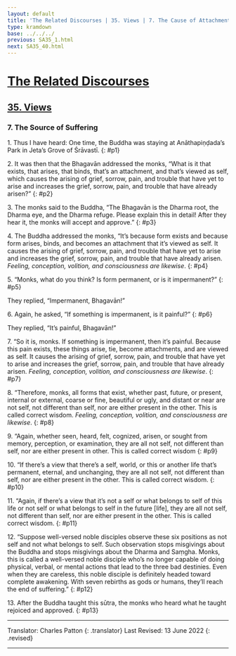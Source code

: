 ```yaml
---
layout: default
title: 'The Related Discourses | 35. Views | 7. The Cause of Attachment and Sorrow'
type: kramdown
base: ../../../
previous: SA35_1.html
next: SA35_40.html
---
```


# [The Related Discourses](../index.html)
## [35. Views](index.html)
### 7. The Source of Suffering

1\. Thus I have heard: One time, the Buddha was staying at Anāthapiṇḍada’s Park in Jeta’s Grove of Śrāvastī.
{: #p1}

2\. It was then that the Bhagavān addressed the monks, “What is it that exists, that arises, that binds, that’s an attachment, and that’s viewed as self, which causes the arising of grief, sorrow, pain, and trouble that have yet to arise and increases the grief, sorrow, pain, and trouble that have already arisen?”
{: #p2}

3\. The monks said to the Buddha, “The Bhagavān is the Dharma root, the Dharma eye, and the Dharma refuge. Please explain this in detail! After they hear it, the monks will accept and approve.”
{: #p3}

4\. The Buddha addressed the monks, “It’s because form exists and because form arises, binds, and becomes an attachment that it’s viewed as self. It causes the arising of grief, sorrow, pain, and trouble that have yet to arise and increases the grief, sorrow, pain, and trouble that have already arisen. *Feeling, conception, volition, and consciousness are likewise*.
{: #p4}

5\. “Monks, what do you think? Is form permanent, or is it impermanent?”
{: #p5}

They replied, “Impermanent, Bhagavān!”

6\. Again, he asked, “If something is impermanent, is it painful?”
{: #p6}

They replied, “It’s painful, Bhagavān!”

7\. “So it is, monks. If something is impermanent, then it’s painful. Because this pain exists, these things arise, tie, become attachments, and are viewed as self. It causes the arising of grief, sorrow, pain, and trouble that have yet to arise and increases the grief, sorrow, pain, and trouble that have already arisen. *Feeling, conception, volition, and consciousness are likewise*.
{: #p7}

8\. “Therefore, monks, all forms that exist, whether past, future, or present, internal or external, coarse or fine, beautiful or ugly, and distant or near are not self, not different than self, nor are either present in the other. This is called correct wisdom. *Feeling, conception, volition, and consciousness are likewise*.
{: #p8}

9\. “Again, whether seen, heard, felt, cognized, arisen, or sought from memory, perception, or examination, they are all not self, not different than self, nor are either present in other. This is called correct wisdom
{: #p9}

10\. “If there’s a view that there’s a self, world, or this or another life that’s permanent, eternal, and unchanging, they are all not self, not different than self, nor are either present in the other. This is called correct wisdom.
{: #p10}

11\. “Again, if there’s a view that it’s not a self or what belongs to self of this life or not self or what belongs to self in the future [life], they are all not self, not different than self, nor are either present in the other. This is called correct wisdom.
{: #p11}

12\. “Suppose well-versed noble disciples observe these six positions as not self and not what belongs to self. Such observation stops misgivings about the Buddha and stops misgivings about the Dharma and Saṃgha. Monks, this is called a well-versed noble disciple who’s no longer capable of doing physical, verbal, or mental actions that lead to the three bad destinies. Even when they are careless, this noble disciple is definitely headed toward complete awakening. With seven rebirths as gods or humans, they’ll reach the end of suffering.”
{: #p12}

13\. After the Buddha taught this sūtra, the monks who heard what he taught rejoiced and approved.
{: #p13}

---

Translator: Charles Patton
{: .translator}
Last Revised: 13 June 2022
{: .revised}

---
